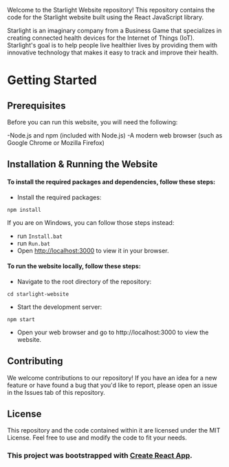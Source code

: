 Welcome to the Starlight Website repository!
This repository contains the code for the Starlight website built using the React JavaScript library.

Starlight is an imaginary company from a Business Game that specializes in creating connected health devices for the Internet of Things (IoT).
Starlight's goal is to help people live healthier lives by providing them with innovative technology that makes it easy to track and improve their health.

# Getting Started

## Prerequisites

Before you can run this website, you will need the following:

-Node.js and npm (included with Node.js)
-A modern web browser (such as Google Chrome or Mozilla Firefox)

## Installation & Running the Website

#### To install the required packages and dependencies, follow these steps:

- Install the required packages:
```
npm install
```

If you are on Windows, you can follow those steps instead:
- run `Install.bat`
- run `Run.bat`
- Open [http://localhost:3000](http://localhost:3000) to view it in your browser.

#### To run the website locally, follow these steps:
- Navigate to the root directory of the repository:
```
cd starlight-website
```
- Start the development server:
```
npm start
```
- Open your web browser and go to http://localhost:3000 to view the website.

## Contributing

We welcome contributions to our repository! If you have an idea for a new feature or have found a bug that you'd like to report, please open an issue in the Issues tab of this repository.

## License

This repository and the code contained within it are licensed under the MIT License. Feel free to use and modify the code to fit your needs.

### This project was bootstrapped with [Create React App](https://github.com/facebook/create-react-app).
